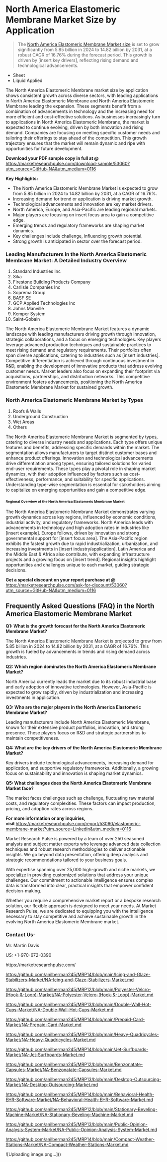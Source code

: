 <h1>North America Elastomeric Membrane Market&nbsp;Size by Application</h1><blockquote><p>The <a href="https://marketresearchpulse.com/download-sample/53060?utm_source=GitHub-NA&amp;utm_medium=0116">North America Elastomeric Membrane Market size</a> is set to grow significantly from 5.85 billion in 2024 to 14.82 billion by 2031, at a robust CAGR of 16.76% during the forecast period. This growth is driven by [insert key drivers], reflecting rising demand and technological advancements.</p></blockquote><ul><li>Sheet<li> Liquid Applied</li></ul><p>The North America Elastomeric Membrane market size by application shows consistent growth across diverse sectors, with leading applications in North America Elastomeric Membrane and North America Elastomeric Membrane leading the expansion. These segments benefit from a combination of advancements in technology and the increasing need for more efficient and cost-effective solutions. As businesses increasingly turn to applications in North America Elastomeric Membrane, the market is expected to continue evolving, driven by both innovation and rising demand. Companies are focusing on meeting specific customer needs and tailoring their offerings to stay ahead of the competition. This growth trajectory ensures that the market will remain dynamic and ripe with opportunities for future development.</p><p><strong>Download your PDF sample copy in full at @ </strong><a href="https://marketresearchpulse.com/download-sample/53060?utm_source=GitHub-NA&amp;utm_medium=0116">https://marketresearchpulse.com/download-sample/53060?utm_source=GitHub-NA&amp;utm_medium=0116</a></p><p><strong>Key Highlights: </strong></p><ul><li>The North America Elastomeric Membrane Market is expected to grow from 5.85 billion in 2024 to 14.82 billion by 2031, at a CAGR of 16.76%.</li><li>Increasing demand for trend or application is driving market growth.</li><li>Technological advancements and innovation are key market drivers.</li><li>North America, Europe, and Asia-Pacific are leading regional markets.</li><li>Major players are focusing on insert focus area to gain a competitive edge.</li><li>Emerging trends and regulatory frameworks are shaping market dynamics.</li><li>Key challenges include challenge, influencing growth potential.</li><li>Strong growth is anticipated in sector over the forecast period.</li></ul><h3>Leading Manufacturers in the North America Elastomeric Membrane Market: A Detailed Industry Overview</h3><ol><li>Standard Industries Inc</li><li>Sika</li><li>Firestone Building Products Company</li><li>Carlisle Companies Inc</li><li>Soprema Group</li><li>BASF SE</li><li>GCP Applied Technologies Inc</li><li>Johns Manville</li><li>Kemper System</li><li>Saint-Gobain</li></ol><div class="flex max-w-full flex-col flex-grow"><div class="min-h-8 text-message flex w-full flex-col items-end gap-2 whitespace-normal break-words [.text-message+&amp;]:mt-5" dir="auto" data-message-author-role="assistant" data-message-id="fd8432e4-4910-450d-b182-61b7bfb0a01f" data-message-model-slug="gpt-4o"><div class="flex w-full flex-col gap-1 empty:hidden first:pt-[3px]"><div class="markdown prose w-full break-words dark:prose-invert light"><p>The North America Elastomeric Membrane Market features a dynamic landscape with leading manufacturers driving growth through innovation, strategic collaborations, and a focus on emerging technologies. Key players leverage advanced production techniques and sustainable practices to meet rising demand and regulatory requirements. Their portfolios often span diverse applications, catering to industries such as [insert industries]. Competitive differentiation is achieved through continuous investment in R&amp;D, enabling the development of innovative products that address evolving customer needs. Market leaders also focus on expanding their footprint via acquisitions, partnerships, and distribution networks. This competitive environment fosters advancements, positioning the North America Elastomeric Membrane Market for sustained growth.</p></div></div></div></div><h3>North America Elastomeric Membrane Market by Types</h3><ol><li>Roofs & Walls<li> Underground Construction<li> Wet Areas<li> Others</li></ol><div class="flex max-w-full flex-col flex-grow"><div class="min-h-8 text-message flex w-full flex-col items-end gap-2 whitespace-normal break-words [.text-message+&amp;]:mt-5" dir="auto" data-message-author-role="assistant" data-message-id="084470be-0bb7-4664-bddf-5156b4f41249" data-message-model-slug="gpt-4o-mini"><div class="flex w-full flex-col gap-1 empty:hidden first:pt-[3px]"><div class="markdown prose w-full break-words dark:prose-invert light"><p>The North America Elastomeric Membrane Market is segmented by types, catering to diverse industry needs and applications. Each type offers unique features and benefits, addressing specific demands within the market. The segmentation allows manufacturers to target distinct customer bases and enhance product offerings. Innovation and technological advancements drive differentiation among types, ensuring tailored solutions for varied end-user requirements. These types play a pivotal role in shaping market dynamics, with their adoption influenced by factors such as cost-effectiveness, performance, and suitability for specific applications. Understanding type-wise segmentation is essential for stakeholders aiming to capitalize on emerging opportunities and gain a competitive edge.</p></div></div></div></div><h3><span style="font-size: 11px;">Regional Overview of the North America Elastomeric Membrane Market</span></h3><div class="flex max-w-full flex-col flex-grow"><div class="min-h-8 text-message flex w-full flex-col items-end gap-2 whitespace-normal break-words [.text-message+&amp;]:mt-5" dir="auto" data-message-author-role="assistant" data-message-id="e9038762-ce64-4e30-91c9-9bd413514231" data-message-model-slug="gpt-4o-mini"><div class="flex w-full flex-col gap-1 empty:hidden first:pt-[3px]"><div class="markdown prose w-full break-words dark:prose-invert light"><p>The North America Elastomeric Membrane Market demonstrates varying growth dynamics across key regions, influenced by economic conditions, industrial activity, and regulatory frameworks. North America leads with advancements in technology and high adoption rates in industries like [insert example]. Europe follows, driven by innovation and strong governmental support for [insert focus area]. The Asia-Pacific region exhibits the fastest growth due to rapid industrialization, urbanization, and increasing investments in [insert industry/application]. Latin America and the Middle East &amp; Africa also contribute, with expanding infrastructure projects and a growing focus on [insert trend]. Regional insights highlight opportunities and challenges unique to each market, guiding strategic decisions.</p></div></div></div></div><p><strong>Get a special discount on your report purchase at @ </strong><a href="https://marketresearchpulse.com/ask-for-discount/53060?utm_source=GitHub-NA&amp;utm_medium=0116">https://marketresearchpulse.com/ask-for-discount/53060?utm_source=GitHub-NA&amp;utm_medium=0116</a></p><h2>Frequently Asked Questions (FAQ) in the North America Elastomeric Membrane Market</h2><p><strong>Q1: What is the growth forecast for the North America Elastomeric Membrane Market?</strong></p><p>The North America Elastomeric Membrane Market is projected to grow from 5.85 billion in 2024 to 14.82 billion by 2031, at a CAGR of 16.76%. This growth is fueled by advancements in trends and rising demand across industries.</p><p><strong>Q2: Which region dominates the North America Elastomeric Membrane Market?</strong></p><p>North America currently leads the market due to its robust industrial base and early adoption of innovative technologies. However, Asia-Pacific is expected to grow rapidly, driven by industrialization and increasing investments in application.</p><p><strong>Q3: Who are the major players in the North America Elastomeric Membrane Market?</strong></p><p>Leading manufacturers include North America Elastomeric Membrane, known for their extensive product portfolios, innovation, and strong presence. These players focus on R&amp;D and strategic partnerships to maintain competitiveness.</p><p><strong>Q4: What are the key drivers of the North America Elastomeric Membrane Market?</strong></p><p>Key drivers include technological advancements, increasing demand for application, and supportive regulatory frameworks. Additionally, a growing focus on sustainability and innovation is shaping market dynamics.</p><p><strong>Q5: What challenges does the North America Elastomeric Membrane Market face?</strong></p><p>The market faces challenges such as challenge, fluctuating raw material costs, and regulatory complexities. These factors can impact production, pricing, and adoption rates across regions.</p><p><strong>For more information or any inquiries, visit&nbsp;</strong><a href="https://marketresearchpulse.com/report/53060/elastomeric-membrane-market?utm_source=Linkedin&utm_medium=0116">https://marketresearchpulse.com/report/53060/elastomeric-membrane-market?utm_source=Linkedin&utm_medium=0116</a></p><p>Market Research Pulse is powered by a team of over 250 seasoned analysts and subject matter experts who leverage advanced data collection techniques and robust research methodologies to deliver actionable insights. We go beyond data presentation, offering deep analysis and strategic recommendations tailored to your business goals.</p><p>With expertise spanning over 25,000 high-growth and niche markets, we specialize in providing customized solutions that address your unique challenges. Our commitment to actionable intelligence ensures complex data is transformed into clear, practical insights that empower confident decision-making.</p><p>Whether you require a comprehensive market report or a bespoke research solution, our flexible approach is designed to meet your needs. At Market Research Pulse, we are dedicated to equipping you with the intelligence necessary to stay competitive and achieve sustainable growth in the evolving North America Elastomeric Membrane market.</p><h3><strong>Contact Us-</strong></h3><p>Mr. Martin Davis</p><p>US: +1-970-672-0390</p><p>https://marketresearchpulse.com/</p><p><a href="https://github.com/anilberman245/MRP14/blob/main/Icing-and-Glaze-Stabilizers-Market/NA-Icing-and-Glaze-Stabilizers-Market.md">https://github.com/anilberman245/MRP14/blob/main/Icing-and-Glaze-Stabilizers-Market/NA-Icing-and-Glaze-Stabilizers-Market.md</a></p><p><a href="https://github.com/anilberman245/MRP12/blob/main/Polyester-Velcro-(Hook-&-Loop)-Market/NA-Polyester-Velcro-(Hook-&-Loop)-Market.md">https://github.com/anilberman245/MRP12/blob/main/Polyester-Velcro-(Hook-&-Loop)-Market/NA-Polyester-Velcro-(Hook-&-Loop)-Market.md</a></p><p><a href="https://github.com/anilberman245/MRP13/blob/main/Double-Wall-Hot-Cups-Market/NA-Double-Wall-Hot-Cups-Market.md">https://github.com/anilberman245/MRP13/blob/main/Double-Wall-Hot-Cups-Market/NA-Double-Wall-Hot-Cups-Market.md</a></p><p><a href="https://github.com/anilberman245/MRP14/blob/main/Prepaid-Card-Market/NA-Prepaid-Card-Market.md">https://github.com/anilberman245/MRP14/blob/main/Prepaid-Card-Market/NA-Prepaid-Card-Market.md</a></p><p><a href="https://github.com/anilberman245/MRP13/blob/main/Heavy-Quadricycles-Market/NA-Heavy-Quadricycles-Market.md">https://github.com/anilberman245/MRP13/blob/main/Heavy-Quadricycles-Market/NA-Heavy-Quadricycles-Market.md</a></p><p><a href="https://github.com/anilberman245/MRP14/blob/main/Jet-Surfboards-Market/NA-Jet-Surfboards-Market.md">https://github.com/anilberman245/MRP14/blob/main/Jet-Surfboards-Market/NA-Jet-Surfboards-Market.md</a></p><p><a href="https://github.com/anilberman245/MRP12/blob/main/Benzonatate-Capsules-Market/NA-Benzonatate-Capsules-Market.md">https://github.com/anilberman245/MRP12/blob/main/Benzonatate-Capsules-Market/NA-Benzonatate-Capsules-Market.md</a></p><p><a href="https://github.com/anilberman245/MRP13/blob/main/Desktop-Outsourcing-Market/NA-Desktop-Outsourcing-Market.md">https://github.com/anilberman245/MRP13/blob/main/Desktop-Outsourcing-Market/NA-Desktop-Outsourcing-Market.md</a></p><p><a href="https://github.com/anilberman245/MRP14/blob/main/Behavioral-Health-EHR-Software-Market/NA-Behavioral-Health-EHR-Software-Market.md">https://github.com/anilberman245/MRP14/blob/main/Behavioral-Health-EHR-Software-Market/NA-Behavioral-Health-EHR-Software-Market.md</a></p><p><a href="https://github.com/anilberman245/MRP12/blob/main/Stationary-Beveling-Machine-Market/NA-Stationary-Beveling-Machine-Market.md">https://github.com/anilberman245/MRP12/blob/main/Stationary-Beveling-Machine-Market/NA-Stationary-Beveling-Machine-Market.md</a></p><p><a href="https://github.com/anilberman245/MRP13/blob/main/Public-Opinion-Analysis-System-Market/NA-Public-Opinion-Analysis-System-Market.md">https://github.com/anilberman245/MRP13/blob/main/Public-Opinion-Analysis-System-Market/NA-Public-Opinion-Analysis-System-Market.md</a></p><p><a href="https://github.com/anilberman245/MRP14/blob/main/Compact-Weather-Stations-Market/NA-Compact-Weather-Stations-Market.md">https://github.com/anilberman245/MRP14/blob/main/Compact-Weather-Stations-Market/NA-Compact-Weather-Stations-Market.md</a></p>
![Uploading image.png…]()
